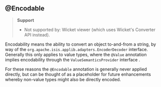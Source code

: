 @Encodable
----------

> **Support**
> 
> * Not supported by: Wicket viewer (which uses Wicket's Converter API instead).

Encodability means the ability to convert an object to-and-from a
string, by way of the `org.apache.isis.applib.adapters.EncoderDecoder`
interface. Generally this only applies to value types, where the `@Value`
annotation <!--(see ?)--> implies encodability through the
`ValueSemanticsProvider` interface <!--(see ?)-->.

For these reasons the `@Encodable` annotation is generally never applied
directly, but can be thought of as a placeholder for future enhancements
whereby non-value types might also be directly encoded.

